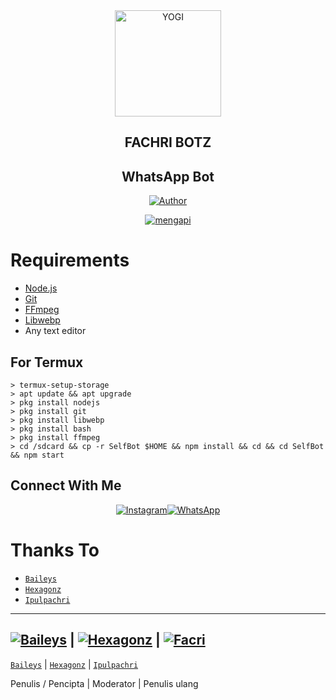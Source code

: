 <div align="center">
<img src="https://raw.githubusercontent.com/Ipulpachri/finxyz/master/stik/fake2.jpeg" alt="YOGI" width="170" />

## FACHRI BOTZ
## WhatsApp Bot
</div>

<p align="center">
  <a href="https://github.com/Ipulpachri"><img title="Author" src="https://img.shields.io/badge/Author-Ipulpachri-red.svg?style=for-the-badge&logo=github" /></a>
</p>
<p align="center">
<a href="#"><img title="mengapi" src="https://img.shields.io/static/v1?label=FREE&message=SELF_BOT&color=red"></a>
</p>

# Requirements
* [Node.js](https://nodejs.org/en/)
* [Git](https://git-scm.com/downloads)
* [FFmpeg](https://github.com/BtbN/FFmpeg-Builds/releases/download/autobuild-2020-12-08-13-03/ffmpeg-n4.3.1-26-gca55240b8c-win64-gpl-4.3.zip)
* [Libwebp](https://developers.google.com/speed/webp/download)
* Any text editor


## For Termux
```
> termux-setup-storage
> apt update && apt upgrade
> pkg install nodejs
> pkg install git 
> pkg install libwebp 
> pkg install bash
> pkg install ffmpeg
> cd /sdcard && cp -r SelfBot $HOME && npm install && cd && cd SelfBot && npm start
```


## Connect With Me
<p align="center">
 <a href="https://instagram.com/sfdesign_id"><img alt="Instagram" src="https://img.shields.io/badge/Instagram-E4405F?style=for-the-badge&logo=instagram&logoColor=black"/></a><a href="https://wa.me/+6285713041886"><img alt="WhatsApp" src="https://img.shields.io/badge/WhatsApp-25D366?style=for-the-badge&logo=whatsapp&logoColor=black"/></a>
</p>

# Thanks To
* [`Baileys`](https://github.com/adiwajshing/Baileys)
* [`Hexagonz`](https://github.com/hexagonz)
* [`Ipulpachri`](https://github.com/Ipulpachri)

---------

 [![Baileys](https://github.com/adiwajshing/baileys.png?size=100)](https://github.com/adiwajshing/Baileys) | [![Hexagonz](https://github.com/hexagonz.png?size=100)](https://github.com/hexagonz) | [![Facri](https://github.com/Ipulpachri.png?size=100)](https://github.com/Ipulpachri)
--------
[`Baileys`](https://github.com/adiwajshing/Baileys) | [`Hexagonz`](https://github.com/hexagonz) | [`Ipulpachri`](https://github.com/Ipulpachri)

 
Penulis / Pencipta | Moderator | Penulis ulang
